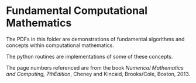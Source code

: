 # Fundamental Computational Mathematics

The PDFs in this folder are demonstrations of fundamental algorithms and concepts within computational mathematics.

The python routines are implementations of some of these concepts.

The page numbers referenced are from the book *Numerical Mathematics and Computing, 7thEdition*, Cheney and Kincaid, Brooks/Cole, Boston, 2013.
